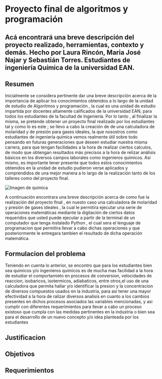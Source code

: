 # Proyecto final de algoritmos y programación
## Acá encontrará una breve descripción del proyecto realizado, herramientas, contexto y demás. Hecho por Laura Rincón, Maria José Najar y Sebastián Torres. Estudiantes de ingeniería Química de la universidad EAN.

## Resumen
Inicialmente se considera pertinente dar una breve descripción acerca de la importancia de aplicar los conocimientos obtenidos a lo largo de la unidad de estudio de Algoritmos y programación , la cual es una unidad de estudio impartida por docentes altamente calificados de la universidad EAN, para todos los estudiantes de la facultad de Ingeniería.
Por lo tanto , al finalizar la misma, se pretende obtener un proyecto final realizado por los estudiantes tal y como lo es este ; se llevo a cabo la creación de
de una calculadora de molaridad y de presión para gases ideales, la que nosostros como estudiantes de ingeniería química vemos realmente útil sobre todo pensando en futuras generaciones que deseen estudiar nuestra misma carrera, para que tengan facilidades a la hora de realizar ciertos calculos, de modo que obtengan resultados más precisos a la hora de relizar análisis básicos en los diversos campos laborales como ingenieros quimicos. Así mismo, es importante tener presente que todos estos conocimientos obtenidos en la unidad de estudio pudieron verse aplicados y comprendidos de una mejor manera a lo largo de la realización tanto de los talleres como del proyecto final.

![Imagen de quimica](https://es.unesco.org/sites/default/files/styles/img_688x358/public/courier/photos/gettyimages-874157664.jpg?itok=UcRccWO)

A continuación encontrara una breve descripción acerca de como fue la realización del proyecto final , en nuesto caso una calculadora de molaridad y presión de gases ideales , la cual le permitira ejecutar una serie de operaciones matemáticas mediante la digitación de ciertos datos requeridos que usted puede ejecutar a partir de la terminal de un computador que tenga instalado Python , el cual sera el lenguaje de programacion que permitira llevar a cabo dichas operaciones y que posteriormente le entregara tambien el resultado de dicha operación matemática.

## Formulacion del problema
Teniendo en cuenta lo anterior, se encontro que para los estudiantes bien sea quimicos y/o ingenieros quimicos es de mucha mas facilidad a la hora de estudiar el comportamieto en procesos de conversion, velocidades de reaccion, isobaricos, isotermicos, adiabaticos, entre otros,el uso de una calculadora que permita hallar y/o identificar la presion y la concentracion de diversos compuestos usados en la industria, para asi tener una mayor efectividad a la hora de ralizar diversos analisis en cuanto a los cambios presentes en dichos procesos asociados las variables mencionadas, y asi cumplir con diferentes requerimientos para llevar a cabo un proceso existoso que cumpla con las medidas pertinentes en la industria o bien sea para el desarrollo de un nuevo concepto y/o idea planteada por los estudiantes 
## Justificacion 

## Objetivos
## Requerimientos

